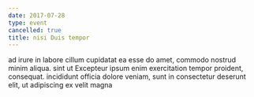 ```yaml
---
date: 2017-07-28
type: event
cancelled: true
title: nisi Duis tempor
---
```

ad irure in labore cillum cupidatat ea esse do amet, commodo nostrud minim aliqua. sint ut Excepteur ipsum enim exercitation tempor proident, consequat. incididunt officia dolore veniam, sunt in consectetur deserunt elit, ut adipiscing ex velit magna